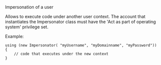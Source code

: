 
Impersonation of a user

Allows to execute code under another user context.
The account that instantiates the Impersonator class must have the 
'Act as part of operating system' privilege set.

Example:
```
using (new Impersonator( "myUsername", "myDomainname", "myPassword"))
{
	// code that executes under the new context
}
```
